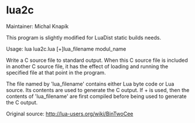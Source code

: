 # lua2c
Maintainer: Michal Knapík

This program is slightly modified for LuaDist static builds needs.

Usage: lua lua2c.lua [+]lua_filename modul_name

Write a C source file to standard output.  When this C source file is
included in another C source file, it has the effect of loading and
running the specified file at that point in the program.

The file named by 'lua_filename' contains either Lua byte code or Lua source.
Its contents are used to generate the C output.  If + is used, then the
contents of 'lua_filename' are first compiled before being used to generate
the C output.

Original source: http://lua-users.org/wiki/BinTwoCee
